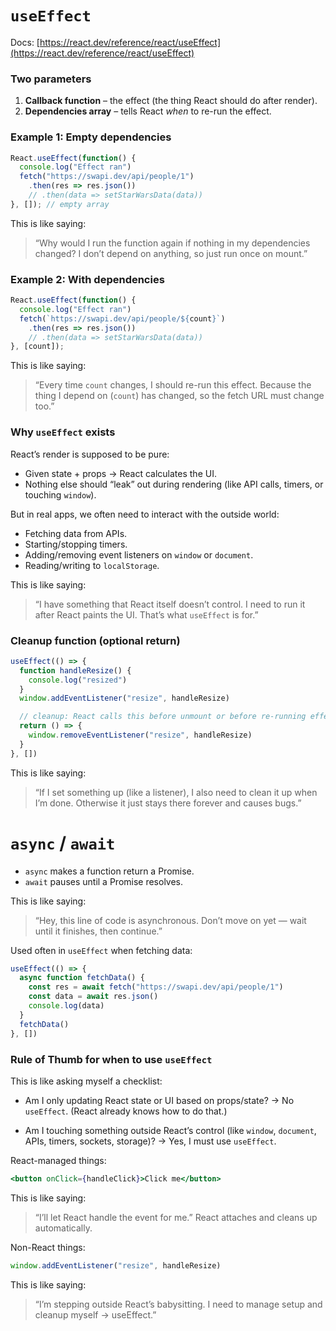 # `useEffect`

Docs: [https://react.dev/reference/react/useEffect](https://react.dev/reference/react/useEffect)

### Two parameters

1. **Callback function** – the effect (the thing React should do after render).
2. **Dependencies array** – tells React *when* to re-run the effect.


### Example 1: Empty dependencies

```jsx
React.useEffect(function() {
  console.log("Effect ran")
  fetch("https://swapi.dev/api/people/1")
    .then(res => res.json())
    // .then(data => setStarWarsData(data))
}, []); // empty array
```

This is like saying:

> “Why would I run the function again if nothing in my dependencies changed? I don’t depend on anything, so just run once on mount.”


### Example 2: With dependencies

```jsx
React.useEffect(function() {
  console.log("Effect ran")
  fetch(`https://swapi.dev/api/people/${count}`)
    .then(res => res.json())
    // .then(data => setStarWarsData(data))
}, [count]);  
```

This is like saying:

> “Every time `count` changes, I should re-run this effect. Because the thing I depend on (`count`) has changed, so the fetch URL must change too.”


### Why `useEffect` exists

React’s render is supposed to be pure:

* Given state + props → React calculates the UI.
* Nothing else should “leak” out during rendering (like API calls, timers, or touching `window`).

But in real apps, we often need to interact with the outside world:

* Fetching data from APIs.
* Starting/stopping timers.
* Adding/removing event listeners on `window` or `document`.
* Reading/writing to `localStorage`.

This is like saying:

> “I have something that React itself doesn’t control. I need to run it after React paints the UI. That’s what `useEffect` is for.”

### Cleanup function (optional return)

```jsx
useEffect(() => {
  function handleResize() {
    console.log("resized")
  }
  window.addEventListener("resize", handleResize)

  // cleanup: React calls this before unmount or before re-running effect
  return () => {
    window.removeEventListener("resize", handleResize)
  }
}, [])
```

This is like saying:

> “If I set something up (like a listener), I also need to clean it up when I’m done. Otherwise it just stays there forever and causes bugs.”

# `async` / `await`

* `async` makes a function return a Promise.
* `await` pauses until a Promise resolves.

This is like saying:

> “Hey, this line of code is asynchronous. Don’t move on yet — wait until it finishes, then continue.”

Used often in `useEffect` when fetching data:

```jsx
useEffect(() => {
  async function fetchData() {
    const res = await fetch("https://swapi.dev/api/people/1")
    const data = await res.json()
    console.log(data)
  }
  fetchData()
}, [])
```

### Rule of Thumb for when to use `useEffect`

This is like asking myself a checklist:

* Am I only updating React state or UI based on props/state?
  → No `useEffect`. (React already knows how to do that.)

* Am I touching something outside React’s control (like `window`, `document`, APIs, timers, sockets, storage)?
  → Yes, I must use `useEffect`.



React-managed things:

```jsx
<button onClick={handleClick}>Click me</button>
```

This is like saying:

> “I’ll let React handle the event for me.”
> React attaches and cleans up automatically.

Non-React things:

```jsx
window.addEventListener("resize", handleResize)
```

This is like saying:

> “I’m stepping outside React’s babysitting. I need to manage setup and cleanup myself → useEffect.”
